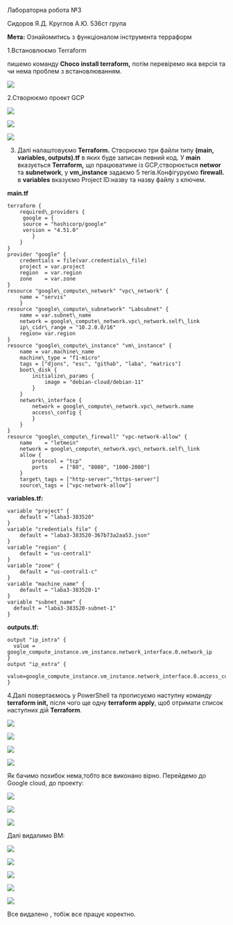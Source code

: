 Лабораторна робота №3

Сидоров Я.Д. Круглов А.Ю. 536ст група

**Мета:** Ознайомитись з функціоналом інструмента терраформ

1.Встановлюємо Terraform 

пишемо команду **Choco install terraform,** потім перевіремо яка версія та чи нема проблем з встановлюванням.

![](photo1.png)

2.Створюємо проект GCP

![](photo2.png)

![](photo3.png)

![](photo4.png)

3. Далі налаштовуємо **Terraform.** Створюємо три файли типу **(main, variables, outputs).tf**
в яких буде записан певний код. У **main** вказується **Terraform,** що працюватиме із GCP,створюється **networ** та **subnetwork**, 
у **vm\_instance** задаємо 5 тегів.Конфігуруємо **firewall.** в **variables** вказуємо Project ID:назву та назву файлу з ключем.

**main.tf**
```
terraform {
	required\_providers {
	 google = {
	 source = "hashicorp/google"
	 version = "4.51.0"
		}
	}
}
provider "google" {
	credentials = file(var.credentials\_file)
	project = var.project
	region  = var.region
	zone    = var.zone
}
resource "google\_compute\_network" "vpc\_network" {
	name = "servis"
	}
resource "google\_compute\_subnetwork" "Labsubnet" {
	name = var.subnet\_name
	network = google\_compute\_network.vpc\_network.self\_link
	ip\_cidr\_range = "10.2.0.0/16"
	region= var.region
}
resource "google\_compute\_instance" "vm\_instance" {
	name = var.machine\_name
	machine\_type = "f1-micro"
	tags = ["djons", "esc", "githab", "laba", "matrics"]
	boot\_disk {
		initialize\_params {
			image = "debian-cloud/debian-11"
		}
	}
	network\_interface {
		network = google\_compute\_network.vpc\_network.name
		access\_config {
		}
	}
}
resource "google\_compute\_firewall" "vpc-network-allow" {
	name    = "letmein"
	network = google\_compute\_network.vpc\_network.self\_link
	allow {
		protocol = "tcp"
		ports    = ["80", "8080", "1000-2000"]
	}
	target\_tags = ["http-server","https-server"]
	source\_tags = ["vpc-network-allow"]
```
**variables.tf:**
```
variable "project" {
    default = "laba3-383520"
}
variable "credentials_file" {
    default = "laba3-383520-367b73a2aa53.json"
}
variable "region" {
    default = "us-central1"
}
variable "zone" {
    default = "us-central1-c"
}
variable "machine_name" {
    default = "laba3-383520-1"
}
variable "subnet_name" {
  default = "laba3-383520-subnet-1"
}
```
**outputs.tf:**
```
output "ip_intra" {
  value = google_compute_instance.vm_instance.network_interface.0.network_ip
}
output "ip_extra" {
  value=google_compute_instance.vm_instance.network_interface.0.access_config.0.nat_ip
}
```
4.Далі повертаємось у PowerShell та прописуємо наступну команду **terraform init,** після чого ще одну **terraform apply**,
щоб отримати список наступних дій **Terraform**.

![](photo5.png)


![](photo6.png)


![](photo7.png)

![](photo8.png)

Як бачимо похибок нема,тобто все виконано вірно.
Перейдемо до Google cloud, до проекту:

![](photo9.png)

![](photo11.png)

![](photo10.png)

Далі видалимо ВМ:

![](photo12.png)

![](photo13.png)

![](photo14.png)

![](photo15.png)

![](photo16.png)

Все видалено , тобіж все працує коректно.




















